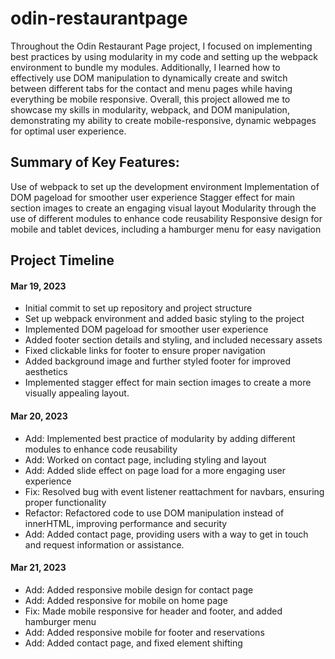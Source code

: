 # odin-restaurantpage
Throughout the Odin Restaurant Page project, I focused on implementing best practices by using modularity in my code and setting up the webpack environment to bundle my modules. Additionally, I learned how to effectively use DOM manipulation to dynamically create and switch between different tabs for the contact and menu pages while having everything be mobile responsive. Overall, this project allowed me to showcase my skills in modularity, webpack, and DOM manipulation, demonstrating my ability to create mobile-responsive, dynamic webpages for optimal user experience.

## Summary of Key Features:
Use of webpack to set up the development environment
Implementation of DOM pageload for smoother user experience
Stagger effect for main section images to create an engaging visual layout
Modularity through the use of different modules to enhance code reusability
Responsive design for mobile and tablet devices, including a hamburger menu for easy navigation

## Project Timeline
#### Mar 19, 2023

* Initial commit to set up repository and project structure
* Set up webpack environment and added basic styling to the project
* Implemented DOM pageload for smoother user experience
* Added footer section details and styling, and included necessary assets
* Fixed clickable links for footer to ensure proper navigation
* Added background image and further styled footer for improved aesthetics
* Implemented stagger effect for main section images to create a more visually appealing layout.

#### Mar 20, 2023
* Add: Implemented best practice of modularity by adding different modules to enhance code reusability
* Add: Worked on contact page, including styling and layout
* Add: Added slide effect on page load for a more engaging user experience
* Fix: Resolved bug with event listener reattachment for navbars, ensuring proper functionality
* Refactor: Refactored code to use DOM manipulation instead of innerHTML, improving performance and security
* Add: Added contact page, providing users with a way to get in touch and request information or assistance.

#### Mar 21, 2023

* Add: Added responsive mobile design for contact page
* Add: Added responsive for mobile on home page
* Fix: Made mobile responsive for header and footer, and added hamburger menu
* Add: Added responsive mobile for footer and reservations
* Add: Added contact page, and fixed element shifting